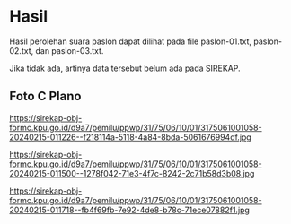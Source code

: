 # Hasil

Hasil perolehan suara paslon dapat dilihat pada file paslon-01.txt, paslon-02.txt, dan paslon-03.txt.

Jika tidak ada, artinya data tersebut belum ada pada SIREKAP.

## Foto C Plano

https://sirekap-obj-formc.kpu.go.id/d9a7/pemilu/ppwp/31/75/06/10/01/3175061001058-20240215-011226--f218114a-5118-4a84-8bda-5061676994df.jpg

https://sirekap-obj-formc.kpu.go.id/d9a7/pemilu/ppwp/31/75/06/10/01/3175061001058-20240215-011500--1278f042-71e3-4f7c-8242-2c71b58d3b08.jpg

https://sirekap-obj-formc.kpu.go.id/d9a7/pemilu/ppwp/31/75/06/10/01/3175061001058-20240215-011718--fb4f69fb-7e92-4de8-b78c-71ece07882f1.jpg
